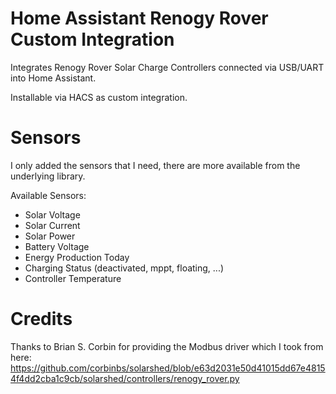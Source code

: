 # Home Assistant Renogy Rover Custom Integration
Integrates Renogy Rover Solar Charge Controllers connected via USB/UART into Home Assistant.

Installable via HACS as custom integration.

# Sensors
I only added the sensors that I need, there are more available from the underlying library.

Available Sensors:
- Solar Voltage
- Solar Current
- Solar Power
- Battery Voltage
- Energy Production Today
- Charging Status (deactivated, mppt, floating, ...)
- Controller Temperature

# Credits
Thanks to Brian S. Corbin for providing the Modbus driver which I took from here: https://github.com/corbinbs/solarshed/blob/e63d2031e50d41015dd67e48154f4dd2cba1c9cb/solarshed/controllers/renogy_rover.py
